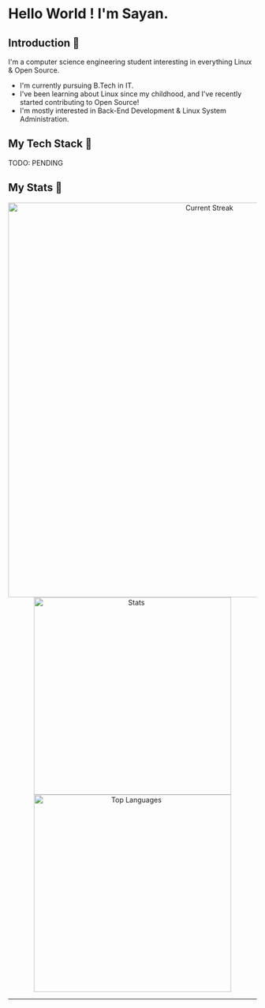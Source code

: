 # **Hello World !** I'm Sayan. 

## Introduction 👋
I'm a computer science engineering student interesting in everything Linux & Open Source.
- I'm currently pursuing B.Tech in IT.
- I've been learning about Linux since my childhood, and I've recently started contributing to Open Source!
- I'm mostly interested in Back-End Development & Linux System Administration.
## My Tech Stack 🧱
TODO: PENDING

## My Stats 🔄
<div align="center">
    <img width="800dp" src="https://github-readme-streak-stats.herokuapp.com/?user=sayande717&theme=highcontrast&hide_border=true" alt="Current Streak" />
</div>
<div align="center">
    <img width="400dp" src="https://github-readme-stats.vercel.app/api?username=sayande717&theme=highcontrast&show_icons=true&hide_border=true&count_private=true&hide_title=true" alt="Stats" /><img width="400dp" src="https://github-readme-stats.vercel.app/api/top-langs/?username=sayande717&theme=highcontrast&show_icons=true&hide_border=true&hide_title=true&langs_count=5&layout=compact" alt="Top Languages" />
</div>




<hr>

